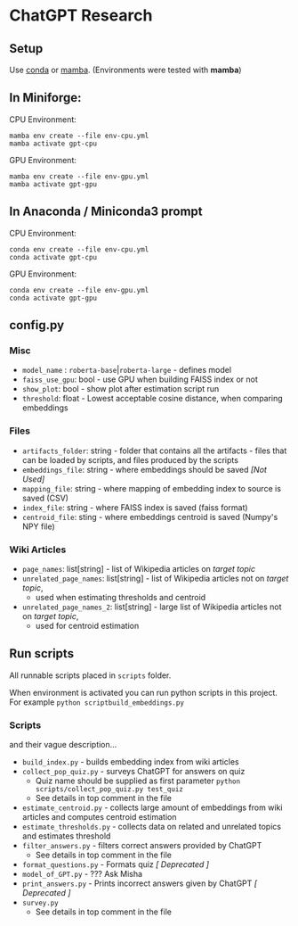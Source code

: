 # ChatGPT Research

## Setup

Use [conda](https://conda.io/projects/conda/en/latest/user-guide/install/index.html)
or [mamba](https://mamba.readthedocs.io/en/latest/installation.html).
(Environments were tested with **mamba**)

## In Miniforge:
CPU Environment:
```shell
mamba env create --file env-cpu.yml
mamba activate gpt-cpu
```

GPU Environment:
```shell
mamba env create --file env-gpu.yml
mamba activate gpt-gpu
```

## In Anaconda / Miniconda3 prompt
CPU Environment:
```shell
conda env create --file env-cpu.yml
conda activate gpt-cpu
```

GPU Environment:
```shell
conda env create --file env-gpu.yml
conda activate gpt-gpu
```

## config.py

### Misc
 * `model_name` : `roberta-base`|`roberta-large` - defines model
 * `faiss_use_gpu`: bool - use GPU when building FAISS index or not
 * `show_plot`: bool - show plot after estimation script run
 * `threshold`: float - Lowest acceptable cosine distance, when comparing embeddings

### Files
 * `artifacts_folder`: string - folder that contains all the artifacts -
                         files that can be loaded by scripts, and files produced by the scripts
 * `embeddings_file`: string - where embeddings should be saved _\[Not Used\]_
 * `mapping_file`: string - where mapping of embedding index to source is saved (CSV)
 * `index_file`: string - where FAISS index is saved (faiss format)
 * `centroid_file`: sting - where embeddings centroid is saved (Numpy's NPY file)

### Wiki Articles
 * `page_names`: list\[string\] - list of Wikipedia articles on _target topic_
 * `unrelated_page_names`: list\[string\] - list of Wikipedia articles not on _target topic_,
   * used when estimating thresholds and centroid
 * `unrelated_page_names_2`: list\[string\] - large list of Wikipedia articles not on _target topic_,
   * used for centroid estimation

## Run scripts

All runnable scripts placed in `scripts` folder.

When environment is activated you can run python scripts in this project.
For example `python scriptbuild_embeddings.py`

### Scripts

and their vague description...

 * `build_index.py` - builds embedding index from wiki articles
 * `collect_pop_quiz.py` - surveys ChatGPT for answers on quiz
   * Quiz name should be supplied as first parameter `python scripts/collect_pop_quiz.py test_quiz`
   * See details in top comment in the file
 * `estimate_centroid.py` - collects large amount of embeddings from wiki articles and computes centroid estimation
 * `estimate_thresholds.py` - collects data on related and unrelated topics and estimates threshold
 * `filter_answers.py` - filters correct answers provided by ChatGPT
   * See details in top comment in the file
 * `format_questions.py` - Formats quiz _\[ Deprecated \]_
 * `model_of_GPT.py` - ??? Ask Misha
 * `print_answers.py` - Prints incorrect answers given by ChatGPT _\[ Deprecated \]_
 * `survey.py`
   * See details in top comment in the file


